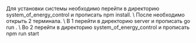 Для установки системы необходимо перейти в директорию system_of_energy_control и прописать npm install. \\
После необходимо открыть 2 терминала. \\
В 1 перейти в директорию server и прописать go run . \\
Во 2 перейти в директорию system_of_energy_control и прописать npm run start 